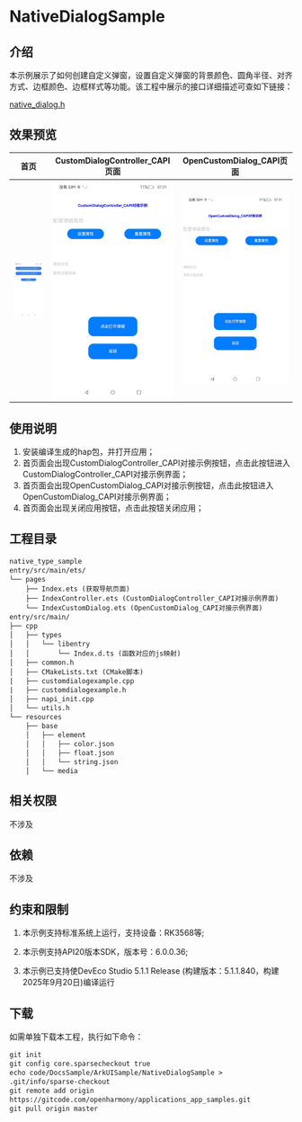 # NativeDialogSample

## 介绍

本示例展示了如何创建自定义弹窗，设置自定义弹窗的背景颜色、圆角半径、对齐方式、边框颜色、边框样式等功能。该工程中展示的接口详细描述可查如下链接：

[native_dialog.h](https://gitcode.com/openharmony/docs/blob/master/zh-cn/application-dev/reference/apis-arkui/capi-native-dialog-h.md)

## 效果预览

| 首页                                              | CustomDialogController_CAPI页面                                  |OpenCustomDialog_CAPI页面                                              |
| ----------------------------------------------------- |--------------------------------------------------------------| ------------------------------------------------------- |
| <img src="./screenshots/nativeDialog.png" width="300"/> | <img src="./screenshots/CustomDialogController.png" width="300"/> | <img src="./screenshots/OpenCustomDialog.png" width="300"/> |

## 使用说明

1. 安装编译生成的hap包，并打开应用；
2. 首页面会出现CustomDialogController_CAPI对接示例按钮，点击此按钮进入CustomDialogController_CAPI对接示例界面；
3. 首页面会出现OpenCustomDialog_CAPI对接示例按钮，点击此按钮进入OpenCustomDialog_CAPI对接示例界面；
4. 首页面会出现关闭应用按钮，点击此按钮关闭应用；

## 工程目录

```
native_type_sample
entry/src/main/ets/
└── pages
    ├── Index.ets (获取导航页面)
    ├── IndexController.ets (CustomDialogController_CAPI对接示例界面)
    └── IndexCustomDialog.ets (OpenCustomDialog_CAPI对接示例界面)
entry/src/main/
├── cpp
│   ├── types
│   │   └── libentry
│   │       └── Index.d.ts (函数对应的js映射)
│   ├── common.h
│   ├── CMakeLists.txt (CMake脚本)
|   ├── customdialogexample.cpp 
|   ├── customdialogexample.h
│   ├── napi_init.cpp
│   └── utils.h
└── resources
    ├── base
    │   ├── element
    │   │   ├── color.json
    │   │   ├── float.json
    │   │   └── string.json
    │   └── media
```

## 相关权限

不涉及

## 依赖

不涉及

## 约束和限制

1. 本示例支持标准系统上运行，支持设备：RK3568等;

2. 本示例支持API20版本SDK，版本号：6.0.0.36;

3. 本示例已支持使DevEco Studio 5.1.1 Release (构建版本：5.1.1.840，构建 2025年9月20日)编译运行

## 下载

如需单独下载本工程，执行如下命令：

```
git init
git config core.sparsecheckout true
echo code/DocsSample/ArkUISample/NativeDialogSample > .git/info/sparse-checkout
git remote add origin https://gitcode.com/openharmony/applications_app_samples.git
git pull origin master
```
